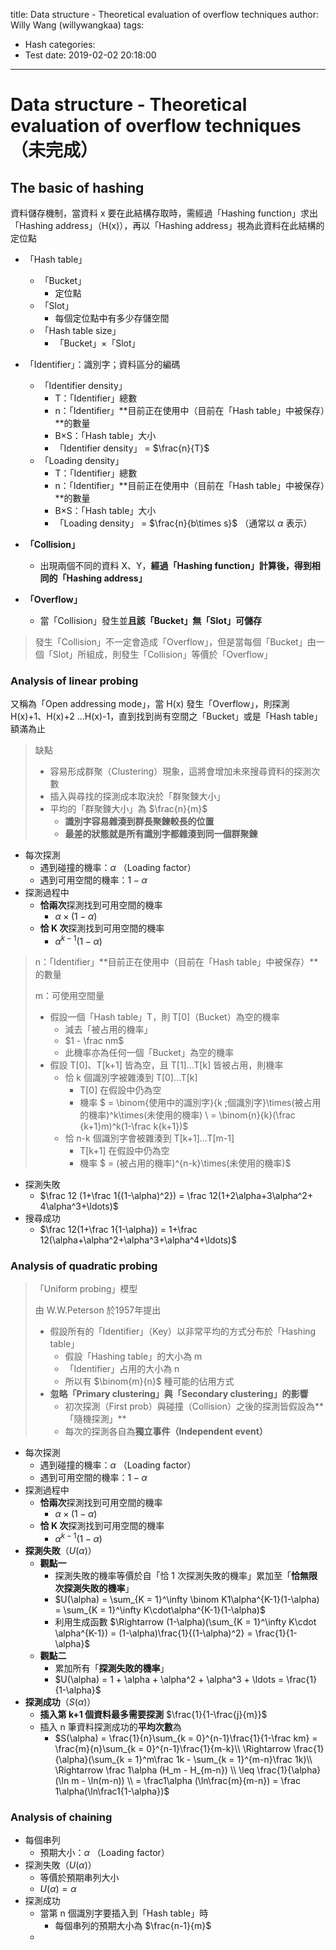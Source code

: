 title: Data structure - Theoretical evaluation of overflow techniques
author: Willy Wang (willywangkaa)
tags:
  - Hash
categories:
  - Test
date: 2019-02-02 20:18:00
---
# Data structure - Theoretical evaluation of overflow techniques（未完成）



## The basic of hashing

資料儲存機制，當資料 x 要在此結構存取時，需經過「Hashing function」求出「Hashing address」（H(x)），再以「Hashing address」視為此資料在此結構的定位點



- 「Hash table」
  - 「Bucket」
    - 定位點
  - 「Slot」
    - 每個定位點中有多少存儲空間
  - 「Hash table size」
    - 「Bucket」×「Slot」

- 「Identifier」：識別字；資料區分的編碼
  - 「Identifier density」
    - T：「Identifier」總數
    - n：「Identifier」**目前正在使用中（目前在「Hash table」中被保存）**的數量
    - B×S：「Hash table」大小
    - 「Identifier density」 = $\frac{n}{T}$
  - 「Loading density」
    - T：「Identifier」總數
    - n：「Identifier」**目前正在使用中（目前在「Hash table」中被保存）**的數量
    - B×S：「Hash table」大小
    - 「Loading density」 = $\frac{n}{b\times s}$ （通常以 $\alpha$ 表示）

- **「Collision」**
  - 出現兩個不同的資料 X、Y，**經過「Hashing function」計算後，得到相同的「Hashing address」**
- **「Overflow」**
  - 當「Collision」發生並**且該「Bucket」無「Slot」可儲存**

> 發生「Collision」不一定會造成「Overflow」，但是當每個「Bucket」由一個「Slot」所組成，則發生「Collision」等價於「Overflow」



### Analysis of linear probing

又稱為「Open addressing mode」，當 H(x) 發生「Overflow」，則探測 H(x)+1、H(x)+2 …H(x)-1，直到找到尚有空間之「Bucket」或是「Hash table」額滿為止

> 缺點
>
> - 容易形成群聚（Clustering）現象，這將會增加未來搜尋資料的探測次數
> - 插入與尋找的探測成本取決於「群聚鍊大小」
> - 平均的「群聚鍊大小」為 $\frac{n}{m}$
>   - **識別字容易雜湊到群長聚鍊較長的位置**
>   - **最差的狀態就是所有識別字都雜湊到同一個群聚鍊**

- 每次探測
  - 遇到碰撞的機率：$\alpha$ （Loading factor）
  - 遇到可用空間的機率：$1-\alpha$
- 探測過程中
  - **恰兩次**探測找到可用空間的機率
    - $\alpha \times(1-\alpha)$
  - **恰 K 次**探測找到可用空間的機率
    - $\alpha^{k-1}(1-\alpha)$

> n：「Identifier」**目前正在使用中（目前在「Hash table」中被保存）**的數量
>
> m：可使用空間量
>
> - 假設一個「Hash table」T，則 T[0]（Bucket）為空的機率
>   - 減去「被占用的機率」
>   - $1 - \frac nm$
>   - 此機率亦為任何一個「Bucket」為空的機率
> - 假設 T[0]、T[k+1] 皆為空，且 T[1]…T[k] 皆被占用，則機率
>   - 恰 k 個識別字被雜湊到 T[0]…T[k]
>     - T[0] 在假設中仍為空
>     - 機率 $ = \binom{使用中的識別字}{k \;個識別字}\times(被占用的機率)^k\times(未使用的機率) \\  = \binom{n}{k}(\frac {k+1}m)^k(1-\frac k{k+1})$
>   - 恰 n-k 個識別字會被雜湊到 T[k+1]…T[m-1]
>     - T[k+1] 在假設中仍為空
>     - 機率 $ = (被占用的機率)^{n-k}\times(未使用的機率)$

- 探測失敗
  - $\frac 12 (1+\frac 1{(1-\alpha)^2}) = \frac 12(1+2\alpha+3\alpha^2+ 4\alpha^3+\ldots)$
- 搜尋成功
  - $\frac 12(1+\frac 1{1-\alpha}) = 1+\frac 12(\alpha+\alpha^2+\alpha^3+\alpha^4+\ldots)$

### Analysis of quadratic probing

> 「Uniform probing」模型
>
> 由 W.W.Peterson 於1957年提出
>
> - 假設所有的「Identifier」（Key）以非常平均的方式分布於「Hashing table」
>   - 假設「Hashing table」的大小為 m
>   - 「Identifier」占用的大小為 n
>   - 所以有 $\binom{m}{n}$ 種可能的佔用方式
> - **忽略「Primary clustering」與「Secondary clustering」的影響**
>   - 初次探測（First prob）與碰撞（Collision）之後的探測皆假設為**「隨機探測」**
>   - 每次的探測各自為**獨立事件（Independent event）**

  - 每次探測
    - 遇到碰撞的機率：$\alpha$ （Loading factor）
    - 遇到可用空間的機率：$1-\alpha$
  - 探測過程中
      - **恰兩次**探測找到可用空間的機率
          - $\alpha \times(1-\alpha)$
    - **恰 K 次**探測找到可用空間的機率
      - $\alpha^{k-1}(1-\alpha)$
- **探測失敗**（$U(\alpha)$）
  - **觀點一**
    - 探測失敗的機率等價於自「恰 1 次探測失敗的機率」累加至「**恰無限次探測失敗的機率**」
    - $U(\alpha) = \sum_{K = 1}^\infty \binom K1\alpha^{K-1}(1-\alpha) = \sum_{K = 1}^\infty K\cdot\alpha^{K-1}(1-\alpha)$
    - 利用生成函數 $\Rightarrow (1-\alpha)(\sum_{K = 1}^\infty K\cdot \alpha^{K-1}) = (1-\alpha)\frac{1}{(1-\alpha)^2} = \frac{1}{1-\alpha}$
  - **觀點二**
    - 累加所有「**探測失敗的機率**」
    - $U(\alpha) = 1 + \alpha + \alpha^2 + \alpha^3 + \ldots = \frac{1}{1-\alpha}$
- **探測成功**（$S(\alpha)$）
  - **插入第 k+1 個資料最多需要探測** $\frac{1}{1-\frac{j}{m}}$
  - 插入 n 筆資料探測成功的**平均次數**為
    - $S(\alpha) = \frac{1}{n}\sum_{k = 0}^{n-1}\frac{1}{1-\frac km} = \frac{m}{n}\sum_{k = 0}^{n-1}\frac{1}{m-k}\\ \Rightarrow \frac{1}{\alpha}(\sum_{k = 1}^m\frac 1k - \sum_{k = 1}^{m-n}\frac 1k)\\ \Rightarrow \frac 1\alpha (H_m - H_{m-n}) \\ \leq \frac{1}{\alpha}(\ln m - \ln(m-n)) \\ = \frac1\alpha (\ln\frac{m}{m-n}) = \frac 1\alpha(\ln\frac1{1-\alpha})$



### Analysis of chaining



- 每個串列
  - 預期大小：$\alpha$ （Loading factor）
- 探測失敗（$U(\alpha)$）
  - 等價於預期串列大小
  - $U(\alpha) = \alpha$
- 探測成功
  - 當第 n 個識別字要插入到「Hash table」時
    - 每個串列的預期大小為 $\frac{n-1}{m}$
  - 